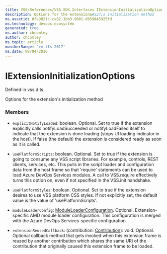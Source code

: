 ```yaml
---
title: VSS/References/VSS.SDK.Interfaces IExtensionInitializationOptions API | Extensions for Azure DevOps Services
description: Options for the extension&#x27;s initialization method
ms.assetid: 0fa9821c-ca82-1bb3-9801-d859845925fd
ms.technology: devops-ecosystem
generated: true
ms.author: chcomley
author: chcomley
ms.topic: article
monikerRange: '>= tfs-2017'
ms.date: 08/04/2016
---
```


# IExtensionInitializationOptions

Defined in vss.d.ts

Options for the extension&#x27;s initialization method

### Members

* `explicitNotifyLoaded`: boolean. Optional. Set to true if the extension explicitly calls notifyLoadSucceeded or notifyLoadFailed
  itself to indicate that the extension is done loading (stops UI loading indicator in the host).
  If false (the default) the extension is considered ready as soon as it is called.

* `usePlatformScripts`: boolean. Optional. Set to true if the extension is going to consume any VSS script libraries.
  For example, controls, REST clients, services, etc.
  This pulls in the script loader and configuration data from the host frame so that
  &#x27;require&#x27; statements can be used to load Azure DevOps Services modules. A call to VSS.require effectively turns this option on, even if not specified in the VSS.init handshake.

* `usePlatformStyles`: boolean. Optional. Set to true if the extension desires to use VSS platform CSS styles. If not explicitly set,
  the default value is the value of &#x27;usePlatformScripts&#x27;.

* `moduleLoaderConfig`: [ModuleLoaderConfiguration](../../../VSS/References/SDK_Interfaces/ModuleLoaderConfiguration.md). Optional. Extension-specific AMD module loader configuration. This configuration
  is merged with the Azure DevOps Services-specific configuration.

* `extensionReusedCallback`: (contribution: [Contribution](../../../VSS/References/SDK_Interfaces/Contribution.md)): void. Optional. Optional callback method that gets invoked when this extension frame is reused by another contribution
  which shares the same URI of the contribution that originally caused this extension frame to be loaded.
